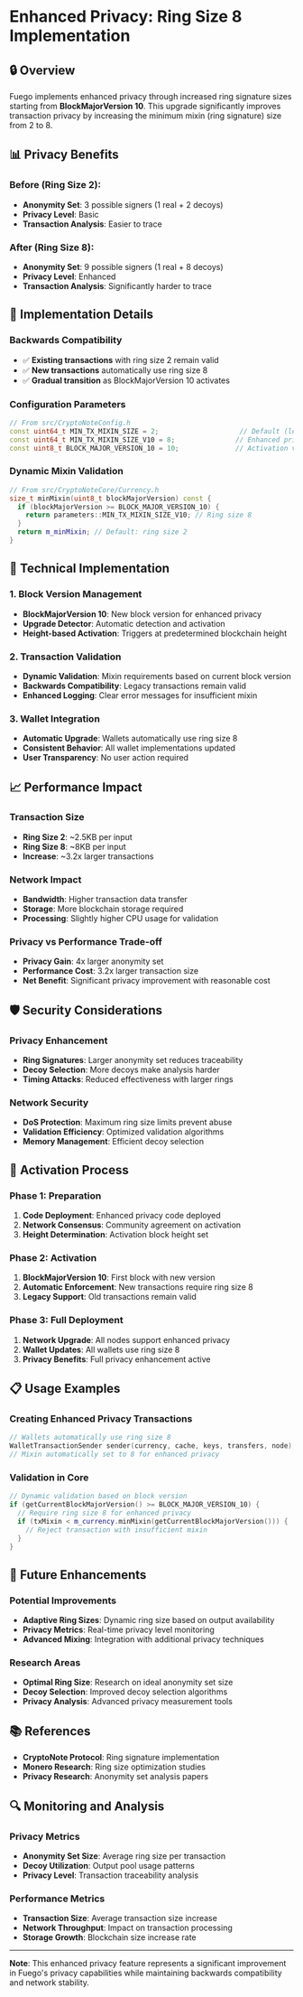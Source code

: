# Enhanced Privacy: Ring Size 8 Implementation

## 🔒 **Overview**

Fuego implements enhanced privacy through increased ring signature sizes starting from **BlockMajorVersion 10**. This upgrade significantly improves transaction privacy by increasing the minimum mixin (ring signature) size from 2 to 8.

## 📊 **Privacy Benefits**

### **Before (Ring Size 2):**
- **Anonymity Set**: 3 possible signers (1 real + 2 decoys)
- **Privacy Level**: Basic
- **Transaction Analysis**: Easier to trace

### **After (Ring Size 8):**
- **Anonymity Set**: 9 possible signers (1 real + 8 decoys)
- **Privacy Level**: Enhanced
- **Transaction Analysis**: Significantly harder to trace

## 🚀 **Implementation Details**

### **Backwards Compatibility**
- ✅ **Existing transactions** with ring size 2 remain valid
- ✅ **New transactions** automatically use ring size 8
- ✅ **Gradual transition** as BlockMajorVersion 10 activates

### **Configuration Parameters**
```cpp
// From src/CryptoNoteConfig.h
const uint64_t MIN_TX_MIXIN_SIZE = 2;                    // Default (legacy)
const uint64_t MIN_TX_MIXIN_SIZE_V10 = 8;               // Enhanced privacy
const uint8_t BLOCK_MAJOR_VERSION_10 = 10;              // Activation version
```

### **Dynamic Mixin Validation**
```cpp
// From src/CryptoNoteCore/Currency.h
size_t minMixin(uint8_t blockMajorVersion) const {
  if (blockMajorVersion >= BLOCK_MAJOR_VERSION_10) {
    return parameters::MIN_TX_MIXIN_SIZE_V10; // Ring size 8
  }
  return m_minMixin; // Default: ring size 2
}
```

## 🔧 **Technical Implementation**

### **1. Block Version Management**
- **BlockMajorVersion 10**: New block version for enhanced privacy
- **Upgrade Detector**: Automatic detection and activation
- **Height-based Activation**: Triggers at predetermined blockchain height

### **2. Transaction Validation**
- **Dynamic Validation**: Mixin requirements based on current block version
- **Backwards Compatibility**: Legacy transactions remain valid
- **Enhanced Logging**: Clear error messages for insufficient mixin

### **3. Wallet Integration**
- **Automatic Upgrade**: Wallets automatically use ring size 8
- **Consistent Behavior**: All wallet implementations updated
- **User Transparency**: No user action required

## 📈 **Performance Impact**

### **Transaction Size**
- **Ring Size 2**: ~2.5KB per input
- **Ring Size 8**: ~8KB per input
- **Increase**: ~3.2x larger transactions

### **Network Impact**
- **Bandwidth**: Higher transaction data transfer
- **Storage**: More blockchain storage required
- **Processing**: Slightly higher CPU usage for validation

### **Privacy vs Performance Trade-off**
- **Privacy Gain**: 4x larger anonymity set
- **Performance Cost**: 3.2x larger transaction size
- **Net Benefit**: Significant privacy improvement with reasonable cost

## 🛡️ **Security Considerations**

### **Privacy Enhancement**
- **Ring Signatures**: Larger anonymity set reduces traceability
- **Decoy Selection**: More decoys make analysis harder
- **Timing Attacks**: Reduced effectiveness with larger rings

### **Network Security**
- **DoS Protection**: Maximum ring size limits prevent abuse
- **Validation Efficiency**: Optimized validation algorithms
- **Memory Management**: Efficient decoy selection

## 🔄 **Activation Process**

### **Phase 1: Preparation**
1. **Code Deployment**: Enhanced privacy code deployed
2. **Network Consensus**: Community agreement on activation
3. **Height Determination**: Activation block height set

### **Phase 2: Activation**
1. **BlockMajorVersion 10**: First block with new version
2. **Automatic Enforcement**: New transactions require ring size 8
3. **Legacy Support**: Old transactions remain valid

### **Phase 3: Full Deployment**
1. **Network Upgrade**: All nodes support enhanced privacy
2. **Wallet Updates**: All wallets use ring size 8
3. **Privacy Benefits**: Full privacy enhancement active

## 📋 **Usage Examples**

### **Creating Enhanced Privacy Transactions**
```cpp
// Wallets automatically use ring size 8
WalletTransactionSender sender(currency, cache, keys, transfers, node);
// Mixin automatically set to 8 for enhanced privacy
```

### **Validation in Core**
```cpp
// Dynamic validation based on block version
if (getCurrentBlockMajorVersion() >= BLOCK_MAJOR_VERSION_10) {
  // Require ring size 8 for enhanced privacy
  if (txMixin < m_currency.minMixin(getCurrentBlockMajorVersion())) {
    // Reject transaction with insufficient mixin
  }
}
```

## 🎯 **Future Enhancements**

### **Potential Improvements**
- **Adaptive Ring Sizes**: Dynamic ring size based on output availability
- **Privacy Metrics**: Real-time privacy level monitoring
- **Advanced Mixing**: Integration with additional privacy techniques

### **Research Areas**
- **Optimal Ring Size**: Research on ideal anonymity set size
- **Decoy Selection**: Improved decoy selection algorithms
- **Privacy Analysis**: Advanced privacy measurement tools

## 📚 **References**

- **CryptoNote Protocol**: Ring signature implementation
- **Monero Research**: Ring size optimization studies
- **Privacy Research**: Anonymity set analysis papers

## 🔍 **Monitoring and Analysis**

### **Privacy Metrics**
- **Anonymity Set Size**: Average ring size per transaction
- **Decoy Utilization**: Output pool usage patterns
- **Privacy Level**: Transaction traceability analysis

### **Performance Metrics**
- **Transaction Size**: Average transaction size increase
- **Network Throughput**: Impact on transaction processing
- **Storage Growth**: Blockchain size increase rate

---

**Note**: This enhanced privacy feature represents a significant improvement in Fuego's privacy capabilities while maintaining backwards compatibility and network stability.
